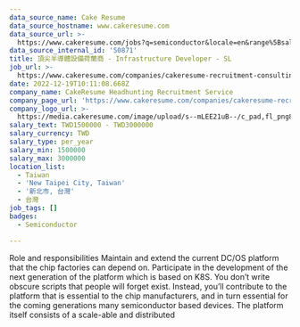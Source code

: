 ```yaml
---
data_source_name: Cake Resume
data_source_hostname: www.cakeresume.com
data_source_url: >-
  https://www.cakeresume.com/jobs?q=semiconductor&locale=en&range%5Bsalary_range%5D%5Bmin%5D=1000000
data_source_internal_id: '50871'
title: 頂尖半導體設備荷蘭商 - Infrastructure Developer - SL
job_url: >-
  https://www.cakeresume.com/companies/cakeresume-recruitment-consulting/jobs/542200
date: 2022-12-19T10:11:08.668Z
company_name: CakeResume Headhunting Recruitment Service
company_page_url: 'https://www.cakeresume.com/companies/cakeresume-recruitment-consulting'
company_logo_url: >-
  https://media.cakeresume.com/image/upload/s--mLEE21uB--/c_pad,fl_png8,h_200,w_200/v1620881212/vdbipassrdfr8omwzeq6.png
salary_text: TWD1500000 - TWD3000000
salary_currency: TWD
salary_type: per_year
salary_min: 1500000
salary_max: 3000000
location_list:
  - Taiwan
  - 'New Taipei City, Taiwan'
  - '新北市, 台灣'
  - 台灣
job_tags: []
badges:
  - Semiconductor

---
```


Role and responsibilities Maintain and extend the current DC/OS platform that the chip factories can depend on. Participate in the development of the next generation of the platform which is based on K8S. You don’t write obscure scripts that people will forget exist. Instead, you’ll contribute to the platform that is essential to the chip manufacturers, and in turn essential for the coming generations many semiconductor based devices. The platform itself consists of a scale-able and distributed 
